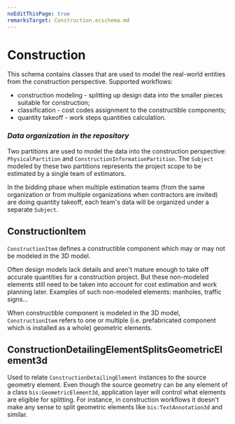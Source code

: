 ```yaml
---
noEditThisPage: true
remarksTarget: Construction.ecschema.md
---
```

# Construction

This schema contains classes that are used to model the real-world entities from the construction perspective. Supported workflows:
 - construction modeling - splitting up design data into the smaller pieces suitable for construction;
 - classification - cost codes assignment to the constructible components;
 - quantity takeoff - work steps quantities calculation.


### *Data organization in the repository*

Two partitions are used to model the data into the construction perspective: `PhysicalPartition` and `ConstructionInformationPartition`. The `Subject` modeled by these two partitions represents the project scope to be estimated by a single team of estimators. 

In the bidding phase when multiple estimation teams (from the same organization or from multiple organizations when contractors are invited) are doing quantity takeoff, each team's data will be organized under a separate `Subject`.

## ConstructionItem

`ConstructionItem` defines a constructible component which may or may not be modeled in the 3D model. 

Often design models lack details and aren't mature enough to take off accurate quantities for a construction project. But these non-modeled elements still need to be taken into account for cost estimation and work planning later. Examples of such non-modeled elements: manholes, traffic signs…

When constructible component is modeled in the 3D model, `ConstructionItem` refers to one or multiple (i.e. prefabricated component which is installed as a whole) geometric elements. 

## ConstructionDetailingElementSplitsGeometricElement3d 

Used to relate `ConstructionDetailingElement` instances to the source geometry element. Even though the source geometry can be any element of a class `bis:GeometricElement3d`, application layer will control what elements are eligible for splitting. For instance, in construction workflows it doesn't make any sense to split geometric elements like `bis:TextAnnotation3d` and similar.
